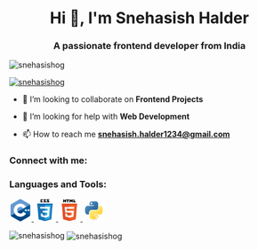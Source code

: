 <h1 align="center">Hi 👋, I'm Snehasish Halder</h1>
<h3 align="center">A passionate frontend developer from India</h3>

<p align="left"> <img src="https://komarev.com/ghpvc/?username=snehasishog&label=Profile%20views&color=0e75b6&style=flat" alt="snehasishog" /> </p>

<p align="left"> <a href="https://github.com/ryo-ma/github-profile-trophy"><img src="https://github-profile-trophy.vercel.app/?username=snehasishog" alt="snehasishog" /></a> </p>

- 👯 I’m looking to collaborate on **Frontend Projects**

- 🤝 I’m looking for help with **Web Development**

- 📫 How to reach me **snehasish.halder1234@gmail.com**

<h3 align="left">Connect with me:</h3>
<p align="left">
</p>

<h3 align="left">Languages and Tools:</h3>
<p align="left"> <a href="https://www.w3schools.com/cpp/" target="_blank" rel="noreferrer"> <img src="https://raw.githubusercontent.com/devicons/devicon/master/icons/cplusplus/cplusplus-original.svg" alt="cplusplus" width="40" height="40"/> </a> <a href="https://www.w3schools.com/css/" target="_blank" rel="noreferrer"> <img src="https://raw.githubusercontent.com/devicons/devicon/master/icons/css3/css3-original-wordmark.svg" alt="css3" width="40" height="40"/> </a> <a href="https://www.w3.org/html/" target="_blank" rel="noreferrer"> <img src="https://raw.githubusercontent.com/devicons/devicon/master/icons/html5/html5-original-wordmark.svg" alt="html5" width="40" height="40"/> </a> <a href="https://www.python.org" target="_blank" rel="noreferrer"> <img src="https://raw.githubusercontent.com/devicons/devicon/master/icons/python/python-original.svg" alt="python" width="40" height="40"/> </a> </p>

<p><img align="left" src="https://github-readme-stats.vercel.app/api/top-langs?username=snehasishog&show_icons=true&locale=en&layout=compact" alt="snehasishog" /></p>

<p>&nbsp;<img align="center" src="https://github-readme-stats.vercel.app/api?username=snehasishog&show_icons=true&locale=en" alt="snehasishog" /></p>
